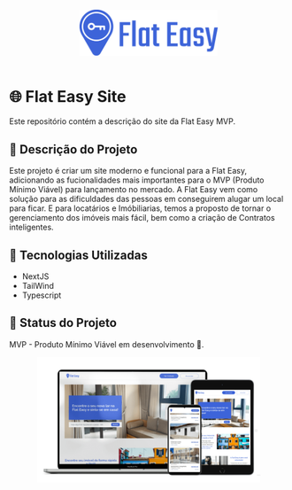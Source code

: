 <h1 align="center">
  <div style="padding: 10px; border-radius: 8px;" align="center">
    <img src="https://github.com/CauiDavis/flateasy-readme/raw/main/gitassets/flat_easy_blue.png" alt="Flat Easy logo" style="width: 250px;">
  </div>
</h1>

# :globe_with_meridians: Flat Easy Site

Este repositório contém a descrição do site da Flat Easy MVP.

## :memo: Descrição do Projeto

Este projeto é criar um site moderno e funcional para a Flat Easy, adicionando as fucionalidades mais importantes para o MVP (Produto Mínimo Viável) para lançamento no mercado. A Flat Easy vem como solução para as dificuldades das pessoas em conseguirem alugar um local para ficar. E para locatários e Imóbiliarias, temos a proposto de tornar o gerenciamento dos imóveis mais fácil, bem como a criação de Contratos inteligentes.

## :wrench: Tecnologias Utilizadas

- NextJS
- TailWind
- Typescript


## :dart: Status do Projeto

MVP - Produto Mínimo Viável em desenvolvimento :rocket:.
<div align="center">
  <img src="https://github.com/CauiDavis/flateasy-readme/raw/main/gitassets/Captura%20de%20tela%20de%202025-04-14%2019-13-34.png" alt="Flat Easy logo" style="width: 80%;">
</div>
